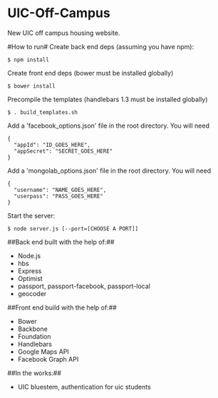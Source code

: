 UIC-Off-Campus
==============

New UIC off campus housing website.

#How to run#
Create back end deps (assuming you have npm):
```
$ npm install
```

Create front end deps (bower must be installed globally)
```
$ bower install
```

Precompile the templates (handlebars 1.3 must be installed globally)
```
$ . build_templates.sh
```

Add a 'facebook_options.json' file in the root directory. You will need 
```
{
  "appId": "ID_GOES_HERE",
  "appSecret": "SECRET_GOES_HERE"
}
```

Add a 'mongolab_options.json' file in the root directory. You will need 
```
{
  "username": "NAME_GOES_HERE",
  "userpass": "PASS_GOES_HERE"
}
```

Start the server:
```
$ node server.js [--port=[CHOOSE A PORT]]
```

##Back end built with the help of:##
*   Node.js
*   hbs
*   Express
*   Optimist
*   passport, passport-facebook, passport-local
*   geocoder

##Front end build with the help of:##
*   Bower
*   Backbone
*   Foundation
*   Handlebars
*   Google Maps API
*   Facebook Graph API

##In the works:##
*   UIC bluestem, authentication for uic students

